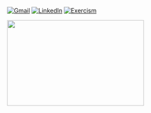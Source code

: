 [![Gmail](https://img.shields.io/badge/-Gmail-D14836?style=for-the-badge&logo=gmail&logoColor=white&link=mailto:faresmeti@gmail.com)](mailto:mingyar.furtado@gmail.com)
[![LinkedIn](https://img.shields.io/badge/-LinkedIn-0077B5?style=for-the-badge&logo=LinkedIn&logoColor=white)](https://www.linkedin.com/in/furtadomingyar/)
[![Exercism](https://img.shields.io/badge/-Exercism-304652?style=for-the-badge&logo=Exercism&logoColor=white)](https://exercism.io/profiles/mingyar/)

<img align="left" src ="https://github-readme-stats.vercel.app/api/top-langs/?username=mingyar&layout=compact&hide_border=true&theme=onedark" width="320" height="200">
